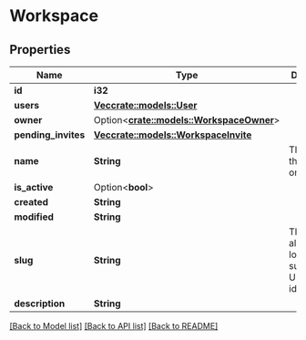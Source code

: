 # Workspace

## Properties

Name | Type | Description | Notes
------------ | ------------- | ------------- | -------------
**id** | **i32** |  | [readonly]
**users** | [**Vec<crate::models::User>**](User.md) |  | [readonly]
**owner** | Option<[**crate::models::WorkspaceOwner**](WorkspaceOwner.md)> |  | [readonly]
**pending_invites** | [**Vec<crate::models::WorkspaceInvite>**](WorkspaceInvite.md) |  | [readonly]
**name** | **String** | The name of the organization | 
**is_active** | Option<**bool**> |  | [optional]
**created** | **String** |  | [readonly]
**modified** | **String** |  | [readonly]
**slug** | **String** | The name in all lowercase, suitable for URL identification | 
**description** | **String** |  | 

[[Back to Model list]](../README.md#documentation-for-models) [[Back to API list]](../README.md#documentation-for-api-endpoints) [[Back to README]](../README.md)


